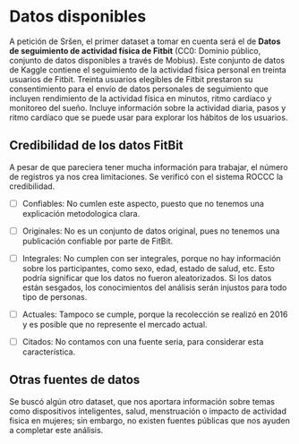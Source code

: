 # Datos disponibles

A petición de Sršen, el primer dataset a tomar en cuenta será el de **Datos de seguimiento de actividad física de Fitbit** (CC0: Dominio público, conjunto de datos disponibles a través de Mobius).
Este conjunto de datos de Kaggle contiene el seguimiento de la actividad física personal en treinta usuarios de Fitbit. Treinta usuarios elegibles de Fitbit prestaron su consentimiento para el envío de datos personales de seguimiento que incluyen rendimiento de la actividad física en minutos, ritmo cardíaco y monitoreo del sueño. Incluye información sobre la actividad diaria, pasos y ritmo cardíaco que se puede usar para explorar los hábitos de los usuarios.


## Credibilidad de los datos FitBit
A pesar de que pareciera tener mucha información para trabajar, el número de registros ya nos crea limitaciones. Se verificó con el sistema ROCCC la credibilidad.

- [ ] Confiables: No cumlen este aspecto, puesto que no tenemos una explicación metodologica clara.
- [ ] Originales: No es un conjunto de datos original, pues no tenemos una publicación confiable por parte de FitBit.
- [ ] Integrales: No cumplen con ser integrales, porque no hay información sobre los participantes, como sexo, edad, estado de salud, etc. Esto podría significar que los datos no fueron aleatorizados. Si los datos están sesgados, los conocimientos del análisis serán injustos para todo tipo de personas.
- [ ] Actuales: Tampoco se cumple, porque la recolección se realizó en 2016 y es posible que no represente el mercado actual.
- [ ] Citados: No contamos con una fuente seria, para considerar esta característica.


## Otras fuentes de datos

Se buscó algún otro dataset, que nos aportara información sobre temas como dispositivos inteligentes, salud, menstruación o impacto de actividad fisica en mujeres; sin embargo, no existen fuentes públicas que nos ayuden a completar este análisis. 

